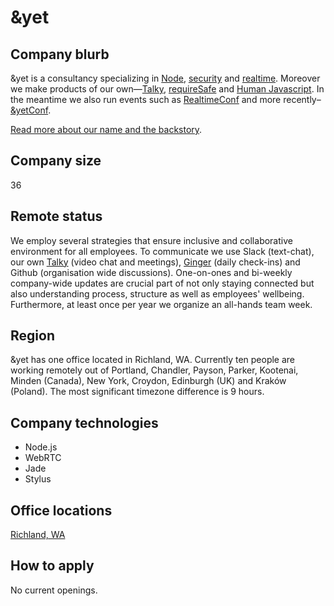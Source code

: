 # &yet

## Company blurb
&yet is a consultancy specializing in [Node](https://andyet.com/node), [security](https://liftsecurity.io/) and [realtime](https://andyet.com/realtime). Moreover we make products of our own—[Talky](https://talky.io), [requireSafe](https://requiresafe.com/) and [Human Javascript](http://humanjavascript.com/). In the meantime we also run events such as [RealtimeConf](http://experience.realtimeconf.com/) and more recently–[&yetConf](http://andyetconf.com/).

[Read more about our name and the backstory](https://andyet.com/about).

## Company size
36

## Remote status
We employ several strategies that ensure inclusive and collaborative environment for all employees. To communicate we use Slack (text-chat), our own [Talky](https://talky.io) (video chat and meetings), [Ginger](https://gingerhq.com) (daily check-ins) and Github (organisation wide discussions). One-on-ones and bi-weekly company-wide updates are crucial part of not only staying connected but also understanding process, structure as well as employees' wellbeing. Furthermore, at least once per year we organize an all-hands team week.

## Region
&yet has one office located in Richland, WA. Currently ten people are working remotely out of Portland, Chandler, Payson, Parker, Kootenai, Minden (Canada), New York, Croydon, Edinburgh (UK) and Kraków (Poland). The most significant timezone difference is 9 hours.

## Company technologies
* Node.js
* WebRTC
* Jade
* Stylus

## Office locations
[Richland, WA](https://www.google.com/maps/place/110+Gage+Blvd,+Richland,+WA+99352)

## How to apply
No current openings.